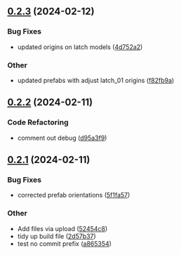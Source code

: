 ## [0.2.3](https://github.com/thedarkmodcommunity/test-latch/compare/v0.2.2...v0.2.3) (2024-02-12)

### Bug Fixes

- updated origins on latch models ([4d752a2](https://github.com/thedarkmodcommunity/test-latch/commit/4d752a2fb41472d3eadd282136e7ac1b1df659a6))

### Other

- updated prefabs with adjust latch_01 origins ([f82fb9a](https://github.com/thedarkmodcommunity/test-latch/commit/f82fb9a9b9bdb3d5f20ea6d5ddf3c8b2d115d542))

## [0.2.2](https://github.com/thedarkmodcommunity/test-latch/compare/v0.2.1...v0.2.2) (2024-02-11)

### Code Refactoring

- comment out debug ([d95a3f9](https://github.com/thedarkmodcommunity/test-latch/commit/d95a3f923b9b6fcde0c138fc176bc77c4f50676d))

## [0.2.1](https://github.com/thedarkmodcommunity/test-latch/compare/v0.2.0...v0.2.1) (2024-02-11)

### Bug Fixes

- corrected prefab orientations ([5f1fa57](https://github.com/thedarkmodcommunity/test-latch/commit/5f1fa57a69cb05a613e01069608a9a8745c3bdcb))

### Other

- Add files via upload ([52454c8](https://github.com/thedarkmodcommunity/test-latch/commit/52454c8d080270ff5b6b7ca3eb3b1683282319fe))
- tidy up build file ([2d57b37](https://github.com/thedarkmodcommunity/test-latch/commit/2d57b371891d5bea1501d3d7ab56b740fb0241d2))
- test no commit prefix ([a865354](https://github.com/thedarkmodcommunity/test-latch/commit/a86535412fc0eb8985bff53cef2bc6f755c3083f))
